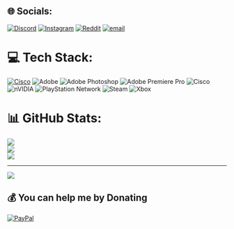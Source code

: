 
## 🌐 Socials:
[![Discord](https://img.shields.io/badge/Discord-%237289DA.svg?logo=discord&logoColor=white)](https://discord.gg/pedromax222) [![Instagram](https://img.shields.io/badge/Instagram-%23E4405F.svg?logo=Instagram&logoColor=white)](https://instagram.com/maximus23451) [![Reddit](https://img.shields.io/badge/Reddit-%23FF4500.svg?logo=Reddit&logoColor=white)](https://reddit.com/user/u/Sufficient-Sail5210) [![email](https://img.shields.io/badge/Email-D14836?logo=gmail&logoColor=white)](mailto:maximus.ludio@protonmail.com) 

# 💻 Tech Stack:
[![Cisco](https://img.shields.io/badge/cisco-%23049fd9.svg?style=for-the-badge&logo=cisco&logoColor=black)](https://community.cisco.com/t5/user/viewprofilepage/user-id/1838898) ![Adobe](https://img.shields.io/badge/adobe-%23FF0000.svg?style=for-the-badge&logo=adobe&logoColor=white) ![Adobe Photoshop](https://img.shields.io/badge/adobe%20photoshop-%2331A8FF.svg?style=for-the-badge&logo=adobe%20photoshop&logoColor=white) ![Adobe Premiere Pro](https://img.shields.io/badge/Adobe%20Premiere%20Pro-9999FF.svg?style=for-the-badge&logo=Adobe%20Premiere%20Pro&logoColor=white) ![Cisco](https://img.shields.io/badge/cisco-%23049fd9.svg?style=for-the-badge&logo=cisco&logoColor=black) ![nVIDIA](https://img.shields.io/badge/nVIDIA-%2376B900.svg?style=for-the-badge&logo=nVIDIA&logoColor=white) ![PlayStation Network](https://img.shields.io/badge/PSN-%230070D1.svg?style=for-the-badge&logo=Playstation&logoColor=white) ![Steam](https://img.shields.io/badge/steam-%23000000.svg?style=for-the-badge&logo=steam&logoColor=white) ![Xbox](https://img.shields.io/badge/xbox-%23107C10.svg?style=for-the-badge&logo=xbox&logoColor=white)
# 📊 GitHub Stats:
![](https://github-readme-stats.vercel.app/api?username=Maximus23451&theme=dark&hide_border=false&include_all_commits=true&count_private=false)<br/>
![](https://github-readme-streak-stats.herokuapp.com/?user=Maximus23451&theme=dark&hide_border=false)<br/>
![](https://github-readme-stats.vercel.app/api/top-langs/?username=Maximus23451&theme=dark&hide_border=false&include_all_commits=true&count_private=false&layout=compact)

---
[![](https://visitcount.itsvg.in/api?id=Maximus23451&icon=0&color=0)](https://visitcount.itsvg.in)

  ## 💰 You can help me by Donating
  [![PayPal](https://img.shields.io/badge/PayPal-00457C?style=for-the-badge&logo=paypal&logoColor=white)](https://paypal.me/https://paypal.me/MSzabo57?country.x=HU&locale.x=en_US) 

  
<!-- Proudly created with GPRM ( https://gprm.itsvg.in ) -->
